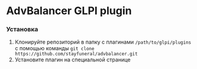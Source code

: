 # AdvBalancer GLPI plugin

### Установка

1. Клонируйте репозиторий в папку с плагинами `/path/to/glpi/plugins` с помощью команды `git clone https://github.com/stayfuneral/advbalancer.git`
2. Установите плагин на специальной странице